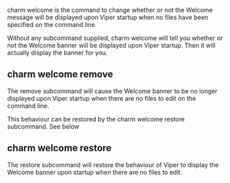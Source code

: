 charm welcome is the command to change whether or not the Welcome message
will be displayed upon Viper startup when no files have been specified on the command line.


Without any subcommand supplied,  charm welcome will tell you whether or not
the Welcome banner will be displayed upon Viper startup.
Then it will actually display the banner for you.

## charm welcome remove

The remove subcommand will cause the  Welcome banner to be no longer displayed
upon Viper startup when there are no files to edit on the command line.

This behaviour can be restored by the charm welcome restore subcommand. See below

## charm welcome restore

The restore subcommand will restore the behaviour of Viper to display the Welcome
banner upon startup when there are no files to edit.
